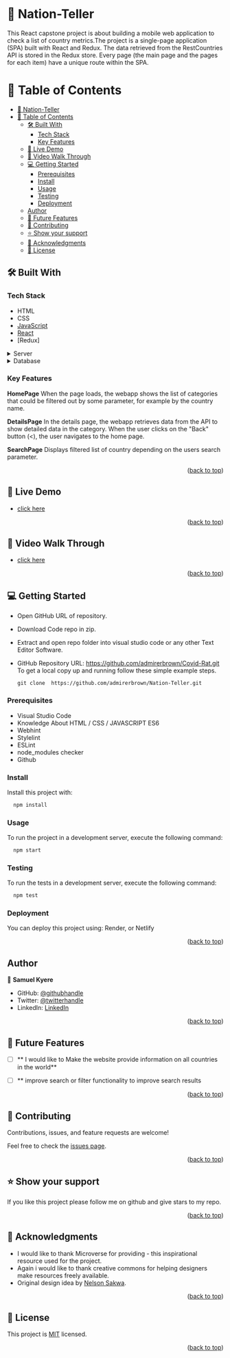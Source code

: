 <a name="readme-top"></a>
# 📖 Nation-Teller <a name="about-project"></a>

This React capstone project is about building a mobile web application to check a list of country metrics.The project is a single-page application (SPA) built with React and Redux.
The data retrieved from the RestCountries API is stored in the Redux store.
Every page (the main page and the pages for each item) have a unique route within the SPA.


# 📗 Table of Contents

- [📖 Nation-Teller ](#-nation-teller-)
- [📗 Table of Contents](#-table-of-contents)
  - [🛠 Built With ](#-built-with-)
    - [Tech Stack ](#tech-stack-)
    - [Key Features ](#key-features-)
  - [🚀 Live Demo ](#-live-demo-)
  - [🚀 Video Walk Through ](#-video-walk-through-)
  - [💻 Getting Started ](#-getting-started-)
    - [Prerequisites](#prerequisites)
    - [Install](#install)
    - [Usage](#usage)
    - [Testing](#testing)
    - [Deployment](#deployment)
  - [Author](#author)
  - [🔭 Future Features ](#-future-features-)
  - [🤝 Contributing ](#-contributing-)
  - [⭐️ Show your support ](#️-show-your-support-)
  - [🙏 Acknowledgments ](#-acknowledgments-)
  - [📝 License ](#-license-)


## 🛠 Built With <a name="built-with"></a>

### Tech Stack <a name="tech-stack"></a>
- HTML
- CSS
- [JavaScript](https://developer.mozilla.org/en-US/docs/Web/JavaScript)
- [React](https://github.com/microverseinc/curriculum-javascript/blob/main/todo-list/lessons/webpack_v1_1.md)
- [Redux]
<details>
  <summary>Server</summary>
  <ul>
    <li><a href="">Render</a></li>
  </ul>
</details>

<details>
<summary>Database</summary>
  <ul>
    <li><a> API </a></li>
  </ul>
</details>

### Key Features <a name="key-features"></a>

**HomePage**
When the page loads, the webapp shows the list of categories that could be filtered out by some parameter, for example by the country name.

**DetailsPage**
In the details page, the webapp retrieves data from the API to show detailed data in the category.
When the user clicks on the "Back" button (<), the user navigates to the home page.

**SearchPage**
Displays filtered list of country depending on the users search parameter.


<p align="right">(<a href="#readme-top">back to top</a>)</p>


## 🚀 Live Demo <a name="live-demo"></a>

- [click here](https://country-information-4jv2.onrender.com/)


<p align="right">(<a href="#readme-top">back to top</a>)</p>

## 🚀 Video Walk Through <a name="live-demo"></a>

- [click here](https://www.loom.com/share/bbd26b78615a4ef2b0cb2f7c0138ba93)


<p align="right">(<a href="#readme-top">back to top</a>)</p>


## 💻 Getting Started <a name="getting-started"></a>

- Open GitHub URL of repository.
- Download Code repo in zip.
- Extract and open repo folder into visual studio code or any other Text Editor Software.
- GitHub Repository URL: https://github.com/admirerbrown/Covid-Rat.git
  To get a local copy up and running follow these simple example steps.
  
  ```git clone  https://github.com/admirerbrown/Nation-Teller.git```


### Prerequisites
- Visual Studio Code
- Knowledge About HTML / CSS / JAVASCRIPT ES6
- Webhint
- Stylelint
- ESLint
- node_modules checker
- Github


### Install

Install this project with:

```sh
  npm install
```


### Usage

To run the project in a development server, execute the following command:

```sh
  npm start
```

### Testing

To run the tests in a development server, execute the following command:

```sh
  npm test
```

### Deployment

You can deploy this project using: Render, or Netlify

<p align="right">(<a href="#readme-top">back to top</a>)</p>


## Author

👤 **Samuel Kyere**

- GitHub: [@githubhandle](https://github.com/admirerbrown)
- Twitter: [@twitterhandle](https://twitter.com/brown_admirer)
- LinkedIn: [LinkedIn](https://www.linkedin.com/in/samuel-ntow-kyere-5036741b4/)



<p align="right">(<a href="#readme-top">back to top</a>)</p>


## 🔭 Future Features <a name="future-features"></a>


- [ ] ** I would like to Make the website provide information on all countries in the world**
- [ ] ** improve search or filter functionality to improve search results


<p align="right">(<a href="#readme-top">back to top</a>)</p>

## 🤝 Contributing <a name="contributing"></a>

Contributions, issues, and feature requests are welcome!

Feel free to check the [issues page](https://github.com/admirerbrown/Nation-Teller/issues).

<p align="right">(<a href="#readme-top">back to top</a>)</p>


## ⭐️ Show your support <a name="support"></a>

If you like this project please follow me on github and give stars to my repo.

<p align="right">(<a href="#readme-top">back to top</a>)</p>


## 🙏 Acknowledgments <a name="acknowledgements"></a>


- I would like to thank Microverse for providing - this inspirational resource used for the  project.
- Again i would like to thank creative commons for helping designers make resources freely available.
- Original design idea by [Nelson Sakwa](https://www.behance.net/sakwadesignstudio).

<p align="right">(<a href="#readme-top">back to top</a>)</p>


## 📝 License <a name="license"></a>

This project is [MIT](https://github.com/admirerbrown/Nation-Teller/blob/build-basic-pageStructure/LICENSE.md) licensed.
 

<p align="right">(<a href="#readme-top">back to top</a>)</p>
